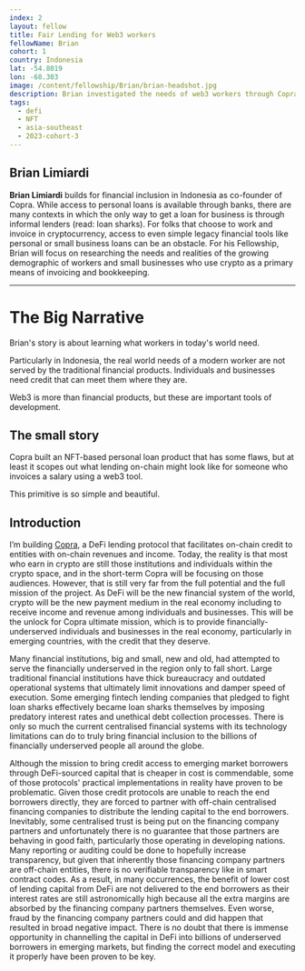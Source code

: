 ```yaml
---
index: 2
layout: fellow
title: Fair Lending for Web3 workers
fellowName: Brian
cohort: 1
country: Indonesia
lat: -54.8019
lon: -68.303
image: /content/fellowship/Brian/brian-headshot.jpg
description: Brian investigated the needs of web3 workers through Copra Finance, a startup that designs web3 financial products for working folks in Jakarta, Indonesia
tags:
  - defi
  - NFT
  - asia-southeast
  - 2023-cohort-3
---
```



## Brian Limiardi
**Brian Limiardi** builds for financial inclusion in Indonesia as co-founder of Copra. While access to personal loans is available through banks, there are many contexts in which the only way to get a loan for business is through informal lenders (read: loan sharks). For folks that choose to work and invoice in cryptocurrency, access to even simple legacy financial tools like personal or small business loans can be an obstacle. For his Fellowship, Brian will focus on researching the needs and realities of the growing demographic of workers and small businesses who use crypto as a primary means of invoicing and bookkeeping.

----


# The Big Narrative

Brian's story is about learning what workers in today's world need. 

Particularly in Indonesia, the real world needs of a modern worker are not served by the traditional financial products. Individuals and businesses need credit that can meet them where they are. 

Web3 is more than financial products, but these are important tools of development. 


## The small story
Copra built an NFT-based personal loan product that has some flaws, but at least it scopes out what lending on-chain might look like for someone who invoices a salary using a web3 tool. 

This primitive is so simple and beautiful. 



## Introduction

I’m building [Copra](/), a DeFi lending protocol that facilitates on-chain credit to entities with on-chain revenues and income. Today, the reality is that most who earn in crypto are still those institutions and individuals within the crypto space, and in the short-term Copra will be focusing on those audiences. However, that is still very far from the full potential and the full mission of the project. As DeFi will be the new financial system of the world, crypto will be the new payment medium in the real economy including to receive income and revenue among individuals and businesses. This will be the unlock for Copra ultimate mission, which is to provide financially-underserved individuals and businesses in the real economy, particularly in emerging countries, with the credit that they deserve.

Many financial institutions, big and small, new and old, had attempted to serve the financially underserved in the region only to fall short. Large traditional financial institutions have thick bureaucracy and outdated operational systems that ultimately limit innovations and damper speed of execution. Some emerging fintech lending companies that pledged to fight loan sharks effectively became loan sharks themselves by imposing predatory interest rates and unethical debt collection processes. There is only so much the current centralised financial systems with its technology limitations can do to truly bring financial inclusion to the billions of financially underserved people all around the globe.

Although the mission to bring credit access to emerging market borrowers through DeFi-sourced capital that is cheaper in cost is commendable, some of those protocols' practical implementations in reality have proven to be problematic. Given those credit protocols are unable to reach the end borrowers directly, they are forced to partner with off-chain centralised financing companies to distribute the lending capital to the end borrowers. Inevitably, some centralised trust is being put on the financing company partners and unfortunately there is no guarantee that those partners are behaving in good faith, particularly those operating in developing nations. Many reporting or auditing could be done to hopefully increase transparency, but given that inherently those financing company partners are off-chain entities, there is no verifiable transparency like in smart contract codes. As a result, in many occurrences, the benefit of lower cost of lending capital from DeFi are not delivered to the end borrowers as their interest rates are still astronomically high because all the extra margins are absorbed by the financing company partners themselves. Even worse, fraud by the financing company partners could and did happen that resulted in broad negative impact. There is no doubt that there is immense opportunity in channelling the capital in DeFi into billions of underserved borrowers in emerging markets, but finding the correct model and executing it properly have been proven to be key.

